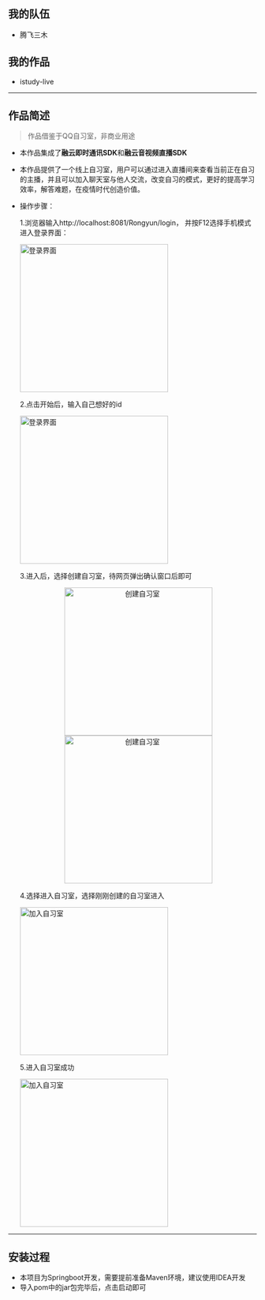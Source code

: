 ## 我的队伍

- 腾飞三木

## 我的作品

- istudy-live

---

## 作品简述

> 作品借鉴于QQ自习室，非商业用途

- 本作品集成了**融云即时通讯SDK**和**融云音视频直播SDK**

- 本作品提供了一个线上自习室，用户可以通过进入直播间来查看当前正在自习的主播，并且可以加入聊天室与他人交流，改变自习的模式，更好的提高学习效率，解答难题，在疫情时代创造价值。

- 操作步骤：

   1.浏览器输入http://localhost:8081/Rongyun/login， 并按F12选择手机模式进入登录界面：
   
   <img src="https://github.com/Somnus-Yishan/RongCloud_Hackathon_2020/blob/master/Projects/myimages/myimages/istudy1.png" height = "300" alt="登录界面" align=center />

   2.点击开始后，输入自己想好的id
   
   <img src="https://github.com/Somnus-Yishan/RongCloud_Hackathon_2020/blob/master/Projects/myimages/myimages/istudy2.png" height = "300" alt="登录界面" align=center />

   3.进入后，选择创建自习室，待网页弹出确认窗口后即可
   
   <div  align="center">    
    <img src="https://github.com/Somnus-Yishan/RongCloud_Hackathon_2020/blob/master/Projects/myimages/myimages/istudy3.png" height = "300" alt="创建自习室" align=center />
    <img src="https://github.com/Somnus-Yishan/RongCloud_Hackathon_2020/blob/master/Projects/myimages/myimages/istudy4.png" height = "300" alt="创建自习室" align=center />
   </div>

   4.选择进入自习室，选择刚刚创建的自习室进入
   
   <img src="https://github.com/Somnus-Yishan/RongCloud_Hackathon_2020/blob/master/Projects/myimages/myimages/istudy5.png" height = "300" alt="加入自习室" align=center />

   5.进入自习室成功
   
   <img src="https://github.com/Somnus-Yishan/RongCloud_Hackathon_2020/blob/master/Projects/myimages/myimages/istudy6.png" height = "300" alt="加入自习室" align=center />

---

## 安装过程

- 本项目为Springboot开发，需要提前准备Maven环境，建议使用IDEA开发
- 导入pom中的jar包完毕后，点击启动即可

